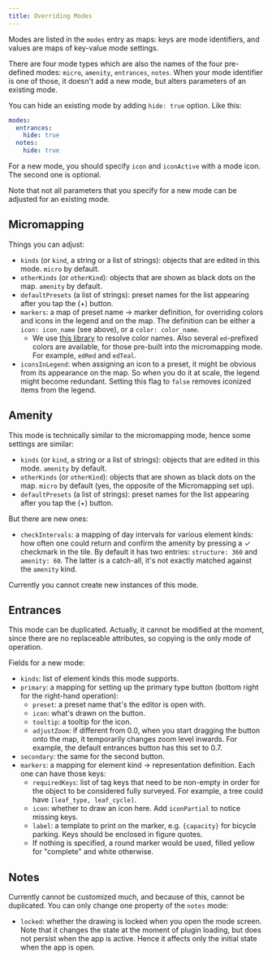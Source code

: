 ```yaml
---
title: Overriding Modes
---
```

Modes are listed in the `modes` entry as maps: keys are mode identifiers, and values are maps of key-value mode settings.

There are four mode types which are also the names of the four pre-defined modes: `micro`, `amenity`, `entrances`, `notes`. When your mode identifier is one of those, it doesn't add a new mode, but alters parameters of an existing mode.

You can hide an existing mode by adding `hide: true` option. Like this:

```yaml
modes:
  entrances:
    hide: true
  notes:
    hide: true
```

For a new mode, you should specify `icon` and `iconActive` with a mode icon. The second one is optional.

Note that not all parameters that you specify for a new mode can be adjusted for an existing mode.

## Micromapping

Things you can adjust:

* `kinds` (or `kind`, a string or a list of strings): objects that are edited in this mode. `micro` by default.
* `otherKinds` (or `otherKind`): objects that are shown as black dots on the map. `amenity` by default.
* `defaultPresets` (a list of strings): preset names for the list appearing after you tap the (+) button.
* `markers`: a map of preset name → marker definition, for overriding colors and icons in the legend and on the map. The definition can be either a `icon: icon_name` (see above), or a `color: color_name`.
    * We use [this library](https://pub.dev/packages/material_color_names) to resolve color names. Also several `ed`-prefixed colors are available, for those pre-built into the micromapping mode. For example, `edRed` and `edTeal`.
* `iconsInLegend`: when assigning an icon to a preset, it might be obvious from its appearance on the map. So when you do it at scale, the legend might become redundant. Setting this flag to `false` removes iconized items from the legend.

## Amenity

This mode is technically similar to the micromapping mode, hence some settings are similar:

* `kinds` (or `kind`, a string or a list of strings): objects that are edited in this mode. `amenity` by default.
* `otherKinds` (or `otherKind`): objects that are shown as black dots on the map. `micro` by default (yes, the opposite of the Micromapping set up).
* `defaultPresets` (a list of strings): preset names for the list appearing after you tap the (+) button.

But there are new ones:

* `checkIntervals`: a mapping of day intervals for various element kinds: how often one could return and confirm the amenity by pressing a ✓ checkmark in the tile. By default it has two entries: `structure: 360` and `amenity: 60`. The latter is a catch-all, it's not exactly matched against the `amenity` kind.

Currently you cannot create new instances of this mode.

## Entrances

This mode can be duplicated. Actually, it cannot be modified at the moment, since there are no replaceable attributes, so copying is the only mode of operation.

Fields for a new mode:

* `kinds`: list of element kinds this mode supports.
* `primary`: a mapping for setting up the primary type button (bottom right for the right-hand operation):
    * `preset`: a preset name that's the editor is open with.
    * `icon`: what's drawn on the button.
    * `tooltip`: a tooltip for the icon.
    * `adjustZoom`: if different from 0.0, when you start dragging the button onto the map, it temporarily changes zoom level inwards. For example, the default entrances button has this set to 0.7.
* `secondary`: the same for the second button.
* `markers`: a mapping for element kind → representation definition. Each one can have those keys:
    * `requiredKeys`: list of tag keys that need to be non-empty in order for the object to be considered fully surveyed. For example, a tree could have `[leaf_type, leaf_cycle]`.
    * `icon`: whether to draw an icon here. Add `iconPartial` to notice missing keys.
    * `label`: a template to print on the marker, e.g. `{capacity}` for bicycle parking. Keys should be enclosed in figure quotes.
    * If nothing is specified, a round marker would be used, filled yellow for "complete" and white otherwise.

## Notes

Currently cannot be customized much, and because of this, cannot be duplicated. You can only change one property of the `notes` mode:

* `locked`: whether the drawing is locked when you open the mode screen. Note that it changes the state at the moment of plugin loading, but does not persist when the app is active. Hence it affects only the initial state when the app is open.
